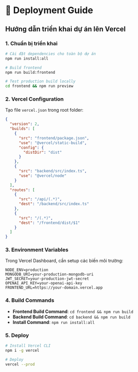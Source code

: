 # 🚀 Deployment Guide

## Hướng dẫn triển khai dự án lên Vercel

### 1. Chuẩn bị triển khai

```bash
# Cài đặt dependencies cho toàn bộ dự án
npm run install:all

# Build frontend
npm run build:frontend

# Test production build locally
cd frontend && npm run preview
```

### 2. Vercel Configuration

Tạo file `vercel.json` trong root folder:

```json
{
  "version": 2,
  "builds": [
    {
      "src": "frontend/package.json",
      "use": "@vercel/static-build",
      "config": {
        "distDir": "dist"
      }
    },
    {
      "src": "backend/src/index.ts",
      "use": "@vercel/node"
    }
  ],
  "routes": [
    {
      "src": "/api/(.*)",
      "dest": "/backend/src/index.ts"
    },
    {
      "src": "/(.*)",
      "dest": "/frontend/dist/$1"
    }
  ]
}
```

### 3. Environment Variables

Trong Vercel Dashboard, cần setup các biến môi trường:

```
NODE_ENV=production
MONGODB_URI=your-production-mongodb-uri
JWT_SECRET=your-production-jwt-secret
OPENAI_API_KEY=your-openai-api-key
FRONTEND_URL=https://your-domain.vercel.app
```

### 4. Build Commands

- **Frontend Build Command**: `cd frontend && npm run build`
- **Backend Build Command**: `cd backend && npm run build`
- **Install Command**: `npm run install:all`

### 5. Deploy

```bash
# Install Vercel CLI
npm i -g vercel

# Deploy
vercel --prod
```
